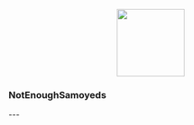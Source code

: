 <p align="center">
  <img width="120" height="120" src="./statis/test.png"/>
  <h3>
    NotEnoughSamoyeds
  </h3>
</p>
---
<!--
**notenoughsamoyeds/notenoughsamoyeds** is a ✨ _special_ ✨ repository because its `README.md` (this file) appears on your GitHub profile.

Here are some ideas to get you started:

- 🔭 I’m currently working on ...
- 🌱 I’m currently learning ...
- 👯 I’m looking to collaborate on ...
- 🤔 I’m looking for help with ...
- 💬 Ask me about ...
- 📫 How to reach me: ...
- 😄 Pronouns: ...
- ⚡ Fun fact: ...
-->
